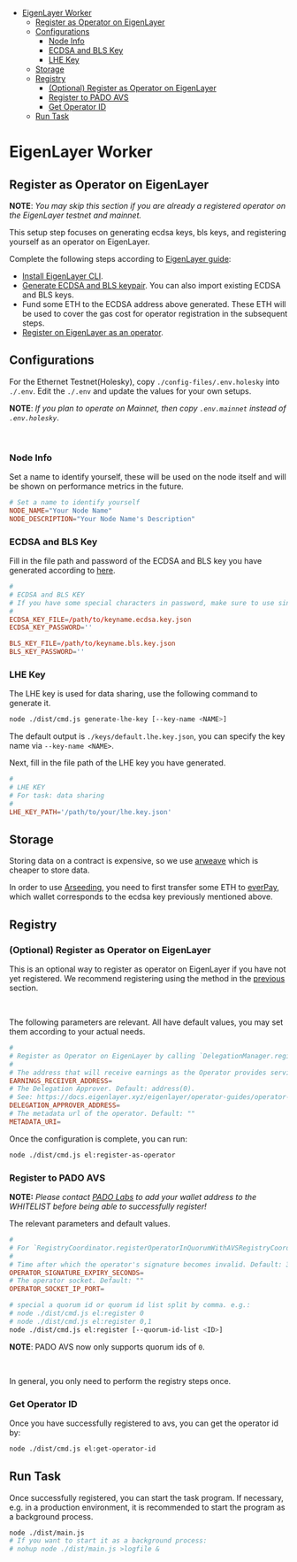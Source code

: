 - [EigenLayer Worker](#eigenlayer-worker)
  - [Register as Operator on EigenLayer](#register-as-operator-on-eigenlayer)
  - [Configurations](#configurations)
    - [Node Info](#node-info)
    - [ECDSA and BLS Key](#ecdsa-and-bls-key)
    - [LHE Key](#lhe-key)
  - [Storage](#storage)
  - [Registry](#registry)
    - [(Optional) Register as Operator on EigenLayer](#optional-register-as-operator-on-eigenlayer)
    - [Register to PADO AVS](#register-to-pado-avs)
    - [Get Operator ID](#get-operator-id)
  - [Run Task](#run-task)


# EigenLayer Worker


## Register as Operator on EigenLayer


**NOTE**: *You may skip this section if you are already a registered operator on the EigenLayer testnet and mainnet.*

This setup step focuses on generating ecdsa keys, bls keys, and registering yourself as an operator on EigenLayer.

Complete the following steps according to [EigenLayer guide](https://docs.eigenlayer.xyz/eigenlayer/operator-guides/operator-installation):


- [Install EigenLayer CLI](https://docs.eigenlayer.xyz/eigenlayer/operator-guides/operator-installation#cli-installation).
- [Generate ECDSA and BLS keypair](https://docs.eigenlayer.xyz/eigenlayer/operator-guides/operator-installation#create-and-list-keys). You can also import existing ECDSA and BLS keys.
- Fund some ETH to the ECDSA address above generated. These ETH will be used to cover the gas cost for operator registration in the subsequent steps.
- [Register on EigenLayer as an operator](https://docs.eigenlayer.xyz/eigenlayer/operator-guides/operator-installation#operator-configuration-and-registration).


## Configurations

For the Ethernet Testnet(Holesky), copy `./config-files/.env.holesky` into `./.env`. Edit the `./.env` and update the values for your own setups.

**NOTE**: *If you plan to operate on Mainnet, then copy `.env.mainnet` instead of `.env.holesky`*.


<br/>

### Node Info

Set a name to identify yourself, these will be used on the node itself and will be shown on performance metrics in the future.

```conf
# Set a name to identify yourself
NODE_NAME="Your Node Name"
NODE_DESCRIPTION="Your Node Name's Description"
```

### ECDSA and BLS Key

Fill in the file path and password of the ECDSA and BLS key you have generated according to [here](#register-as-operator-on-eigenlayer).

```conf
#
# ECDSA and BLS KEY
# If you have some special characters in password, make sure to use single quotes
#
ECDSA_KEY_FILE=/path/to/keyname.ecdsa.key.json
ECDSA_KEY_PASSWORD=''

BLS_KEY_FILE=/path/to/keyname.bls.key.json
BLS_KEY_PASSWORD=''
```

### LHE Key

The LHE key is used for data sharing, use the following command to generate it.

```sh
node ./dist/cmd.js generate-lhe-key [--key-name <NAME>]
```

The default output is `./keys/default.lhe.key.json`, you can specify the key name via `--key-name <NAME>`.


Next, fill in the file path of the LHE key you have generated.

```conf
#
# LHE KEY
# For task: data sharing
#
LHE_KEY_PATH='/path/to/your/lhe.key.json'
```


## Storage

Storing data on a contract is expensive, so we use [arweave](https://www.arweave.org/) which is cheaper to store data.

In order to use [Arseeding](https://web3infra.dev/docs/arseeding/introduction/lightNode), you need to first transfer some ETH to [everPay](https://app.everpay.io/), which wallet corresponds to the ecdsa key previously mentioned above.


## Registry

### (Optional) Register as Operator on EigenLayer

This is an optional way to register as operator on EigenLayer if you have not yet registered. We recommend registering using the method in the [previous](#register-as-operator-on-eigenlayer) section.

<br/>

The following parameters are relevant. All have default values, you may set them according to your actual needs.

```conf
#
# Register as Operator on EigenLayer by calling `DelegationManager.registerAsOperator`
#
# The address that will receive earnings as the Operator provides services to AVSs. Default: wallet.address
EARNINGS_RECEIVER_ADDRESS=
# The Delegation Approver. Default: address(0).
# See: https://docs.eigenlayer.xyz/eigenlayer/operator-guides/operator-installation#delegationapprover-design-patterns
DELEGATION_APPROVER_ADDRESS=
# The metadata url of the operator. Default: ""
METADATA_URI=
```

Once the configuration is complete, you can run:

```sh
node ./dist/cmd.js el:register-as-operator
```

### Register to PADO AVS

**NOTE:** *Please contact [PADO Labs](https://discord.gg/YxJftNRxhh) to add your wallet address to the WHITELIST before being able to successfully register!*


The relevant parameters and default values.

```conf
#
# For `RegistryCoordinator.registerOperatorInQuorumWithAVSRegistryCoordinator`
#
# Time after which the operator's signature becomes invalid. Default: 3600
OPERATOR_SIGNATURE_EXPIRY_SECONDS=
# The operator socket. Default: ""
OPERATOR_SOCKET_IP_PORT=
```


```sh
# special a quorum id or quorum id list split by comma. e.g.:
# node ./dist/cmd.js el:register 0
# node ./dist/cmd.js el:register 0,1
node ./dist/cmd.js el:register [--quorum-id-list <ID>]
```

**NOTE**: PADO AVS now only supports quorum ids of `0`.

<br/>

In general, you only need to perform the registry steps once.


### Get Operator ID

Once you have successfully registered to avs, you can get the operator id by:

```sh
node ./dist/cmd.js el:get-operator-id
```


## Run Task

Once successfully registered, you can start the task program. If necessary, e.g. in a production environment, it is recommended to start the program as a background process.


```sh
node ./dist/main.js
# If you want to start it as a background process:
# nohup node ./dist/main.js >logfile &
```
